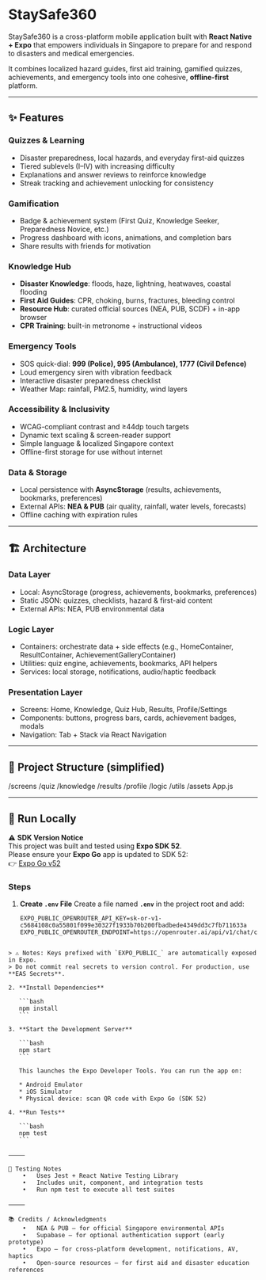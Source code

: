 # StaySafe360

StaySafe360 is a cross-platform mobile application built with **React Native + Expo** that empowers individuals in Singapore to prepare for and respond to disasters and medical emergencies.

It combines localized hazard guides, first aid training, gamified quizzes, achievements, and emergency tools into one cohesive, **offline-first** platform.

---

## ✨ Features

### Quizzes & Learning
- Disaster preparedness, local hazards, and everyday first-aid quizzes  
- Tiered sublevels (I–IV) with increasing difficulty  
- Explanations and answer reviews to reinforce knowledge  
- Streak tracking and achievement unlocking for consistency  

### Gamification
- Badge & achievement system (First Quiz, Knowledge Seeker, Preparedness Novice, etc.)  
- Progress dashboard with icons, animations, and completion bars  
- Share results with friends for motivation  

### Knowledge Hub
- **Disaster Knowledge**: floods, haze, lightning, heatwaves, coastal flooding  
- **First Aid Guides**: CPR, choking, burns, fractures, bleeding control  
- **Resource Hub**: curated official sources (NEA, PUB, SCDF) + in-app browser  
- **CPR Training**: built-in metronome + instructional videos  

### Emergency Tools
- SOS quick-dial: **999 (Police), 995 (Ambulance), 1777 (Civil Defence)**  
- Loud emergency siren with vibration feedback  
- Interactive disaster preparedness checklist  
- Weather Map: rainfall, PM2.5, humidity, wind layers  

### Accessibility & Inclusivity
- WCAG-compliant contrast and ≥44dp touch targets  
- Dynamic text scaling & screen-reader support  
- Simple language & localized Singapore context  
- Offline-first storage for use without internet  

### Data & Storage
- Local persistence with **AsyncStorage** (results, achievements, bookmarks, preferences)  
- External APIs: **NEA & PUB** (air quality, rainfall, water levels, forecasts)  
- Offline caching with expiration rules  

---

## 🏗 Architecture

### Data Layer
- Local: AsyncStorage (progress, achievements, bookmarks, preferences)  
- Static JSON: quizzes, checklists, hazard & first-aid content  
- External APIs: NEA, PUB environmental data  

### Logic Layer
- Containers: orchestrate data + side effects (e.g., HomeContainer, ResultContainer, AchievementGalleryContainer)  
- Utilities: quiz engine, achievements, bookmarks, API helpers  
- Services: local storage, notifications, audio/haptic feedback  

### Presentation Layer
- Screens: Home, Knowledge, Quiz Hub, Results, Profile/Settings  
- Components: buttons, progress bars, cards, achievement badges, modals  
- Navigation: Tab + Stack via React Navigation  

---

## 📂 Project Structure (simplified)

/screens
/quiz
/knowledge
/results
/profile
/logic
/utils
/assets
App.js

---

## 🚀 Run Locally

⚠️ **SDK Version Notice**  
This project was built and tested using **Expo SDK 52**.  
Please ensure your **Expo Go** app is updated to SDK 52:  
👉 [Expo Go v52](https://expo.dev/go?sdkVersion=52&platform=android)

### Steps

1. **Create `.env` File**
   Create a file named **`.env`** in the project root and add:

   ```env
   EXPO_PUBLIC_OPENROUTER_API_KEY=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
   EXPO_PUBLIC_OPENROUTER_ENDPOINT=https://openrouter.ai/api/v1/chat/completions
````

> ⚠️ Notes: Keys prefixed with `EXPO_PUBLIC_` are automatically exposed in Expo.
> Do not commit real secrets to version control. For production, use **EAS Secrets**.

2. **Install Dependencies**

   ```bash
   npm install
   ```

3. **Start the Development Server**

   ```bash
   npm start
   ```

   This launches the Expo Developer Tools. You can run the app on:

   * Android Emulator
   * iOS Simulator
   * Physical device: scan QR code with Expo Go (SDK 52)

4. **Run Tests**

   ```bash
   npm test
   ```

⸻

🧪 Testing Notes
	•	Uses Jest + React Native Testing Library
	•	Includes unit, component, and integration tests
	•	Run npm test to execute all test suites

⸻

📚 Credits / Acknowledgments
	•	NEA & PUB – for official Singapore environmental APIs
	•	Supabase – for optional authentication support (early prototype)
	•	Expo – for cross-platform development, notifications, AV, haptics
	•	Open-source resources – for first aid and disaster education references
